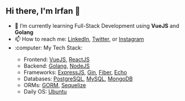 ## Hi there, I'm Irfan 👋

<ul>
  <li>🌱 I’m currently learning Full-Stack Development using <strong>VueJS</strong> and <strong>Golang</strong></li>
  <li>📫 How to reach me: <a href="https://www.linkedin.com/in/atdjli-irfan-arrosid-6a8467191/">LinkedIn</a>, <a href="https://twitter.com/irfan_arrosid">Twitter</a>, or <a href="https://www.instagram.com/irfan_arrosid/">Instagram</a></li>
  <li>:computer: My Tech Stack:</li>
  <ul>
    <li>Frontend: <a href="https://vuejs.org/">VueJS</a>, <a href="https://react.dev/">ReactJS</a></li>
    <li>Backend: <a href="https://go.dev/">Golang</a>, <a href="https://nodejs.org/en">NodeJS</a></li>
    <li>Frameworks: <a href="https://expressjs.com/">ExpressJS</a>, <a href="https://gin-gonic.com/">Gin</a>, <a href="https://gofiber.io/">Fiber</a>, <a href="https://echo.labstack.com/">Echo</a></li>
    <li>Databases: <a href="https://www.postgresql.org/">PostgreSQL</a>, <a href="https://www.mysql.com/">MySQL</a>, <a href="https://www.mongodb.com/">MongoDB</a></li>
    <li>ORMs: <a href="https://gorm.io/">GORM</a>, <a href="https://sequelize.org/">Sequelize</a></li>
    <li>Daily OS: <a href="https://ubuntu.com/">Ubuntu</a></li>
  </ul>
</ul>

<!--
<img src="https://github-readme-stats.vercel.app/api/top-langs?username=irfan-arrosid&layout=compact&theme=tokyonight"/> <img src="https://github-readme-stats.vercel.app/api?username=irfan-arrosid&show_icons=true&theme=tokyonight"/>
--!>

